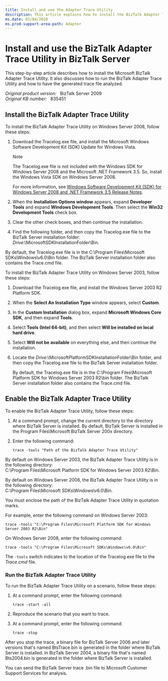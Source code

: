 ```yaml
---
title: Install and use the Adapter Trace Utility
description: This article explains how to install the BizTalk Adapter Trace Utility and enable tracing. Trace files can be useful tools for debugging problems.
ms.date: 03/04/2020
ms.prod-support-area-path: Adapter
---
```

# Install and use the BizTalk Adapter Trace Utility in BizTalk Server

This step-by-step article describes how to install the Microsoft BizTalk Adapter Trace Utility. It also discusses how to run the BizTalk Adapter Trace Utility and how to have the generated trace file analyzed.

_Original product version:_ &nbsp; BizTalk Server 2009  
_Original KB number:_ &nbsp; 835451

## Install the BizTalk Adapter Trace Utility

To install the BizTalk Adapter Trace Utility on Windows Server 2008, follow these steps:

1. Download the Tracelog.exe file, and install the Microsoft Windows Software Development Kit (SDK) Update for Windows Vista.

    > [!NOTE]
    > The Tracelog.exe file is not included with the Windows SDK for Windows Server 2008 and the Microsoft .NET Framework 3.5. So, install the Windows Vista SDK on Windows Server 2008.

    For more information, see [Windows Software Development Kit (SDK) for Windows Server 2008 and .NET Framework 3.5 Release Notes](/previous-versions/bb986638(v=msdn.10)).

2. When the **Installation Options window** appears, expand **Developer Tools** and expand **Windows Development Tools**. Then select the **Win32 Development Tools** check box.

3. Clear the other check boxes, and then continue the installation.

4. Find the following folder, and then copy the Tracelog.exe file to the BizTalk Server installation folder:  
    *Drive*:\MicrosoftSDKInstallationFolder\Bin.

By default, the Tracelog.exe file is in the C:\Program Files\Microsoft SDKs\Windows\v6.0\Bin folder. The BizTalk Server installation folder also contains the Trace.cmd file.

To install the BizTalk Adapter Trace Utility on Windows Server 2003, follow these steps:

1. Download the Tracelog.exe file, and install the Windows Server 2003 R2 Platform SDK.
2. When the **Select An Installation Type** window appears, select **Custom**.
3. In the **Custom Installation** dialog box, expand **Microsoft Windows Core SDK**, and then expand **Tools**.
4. Select **Tools (Intel 64-bit)**, and then select **Will be installed on local hard drive**.
5. Select **Will not be available** on everything else, and then continue the installation.
6. Locate the *Drive*:\MicrosoftPlatformSDKInstallationFolder\Bin folder, and then copy the Tracelog.exe file to the BizTalk Server installation folder.

    By default, the Tracelog.exe file is in the C:\Program Files\Microsoft Platform SDK for Windows Server 2003 R2\bin folder. The BizTalk Server installation folder also contains the Trace.cmd file.

## Enable the BizTalk Adapter Trace Utility

To enable the BizTalk Adapter Trace Utility, follow these steps:

1. At a command prompt, change the current directory to the directory where BizTalk Server is installed. By default, BizTalk Server is installed in the Program Files\Microsoft BizTalk Server 200x directory.
2. Enter the following command:

    ``` console
    trace -tools "Path of the BizTalk Adapter Trace Utility"
    ```

By default on Windows Server 2003, the BizTalk Adapter Trace Utility is in the following directory:  
C:\Program Files\Microsoft Platform SDK for Windows Server 2003 R2\Bin.

By default on Windows Server 2008, the BizTalk Adapter Trace Utility is in the following directory:  
C:\Program Files\Microsoft SDKs\Windows\v6.0\Bin.

You must enclose the path of the BizTalk Adapter Trace Utility in quotation marks.

For example, enter the following command on Windows Server 2003:

``` console
trace -tools "C:\Program Files\Microsoft Platform SDK for Windows Server 2003 R2\Bin"
```

On Windows Server 2008, enter the following command:

``` console
trace -tools "C:\Program Files\Microsoft SDKs\Windows\v6.0\Bin"
```

The `-tools` switch indicates to the location of the Tracelog.exe file to the *Trace.cmd* file.

### Run the BizTalk Adapter Trace Utility

To run the BizTalk Adapter Trace Utility on a scenario, follow these steps:

1. At a command prompt, enter the following command:

    ``` console
    trace -start -all
    ```

2. Reproduce the scenario that you want to trace.

3. At a command prompt, enter the following command:

    ``` console
    trace -stop
    ```

After you stop the trace, a binary file for BizTalk Server 2006 and later versions that's named BtsTrace.bin is generated in the folder where BizTalk Server is installed. In BizTalk Server 2004, a binary file that's named Bts2004.bin is generated in the folder where BizTalk Server is installed.

You can send the BizTalk Server trace .bin file to Microsoft Customer Support Services for analysis.
